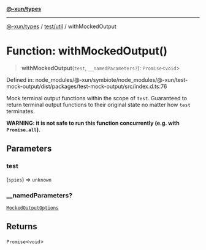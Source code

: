 [**@-xun/types**](../../../README.md)

***

[@-xun/types](../../../README.md) / [test/util](../README.md) / withMockedOutput

# Function: withMockedOutput()

> **withMockedOutput**(`test`, `__namedParameters?`): `Promise`\<`void`\>

Defined in: node\_modules/@-xun/symbiote/node\_modules/@-xun/test-mock-output/dist/packages/test-mock-output/src/index.d.ts:76

Mock terminal output functions within the scope of `test`. Guaranteed to
return terminal output functions to their original state no matter how `test`
terminates.

**WARNING: it is not safe to run this function concurrently (e.g. with
`Promise.all`).**

## Parameters

### test

(`spies`) => `unknown`

### \_\_namedParameters?

[`MockedOutputOptions`](../type-aliases/MockedOutputOptions.md)

## Returns

`Promise`\<`void`\>
